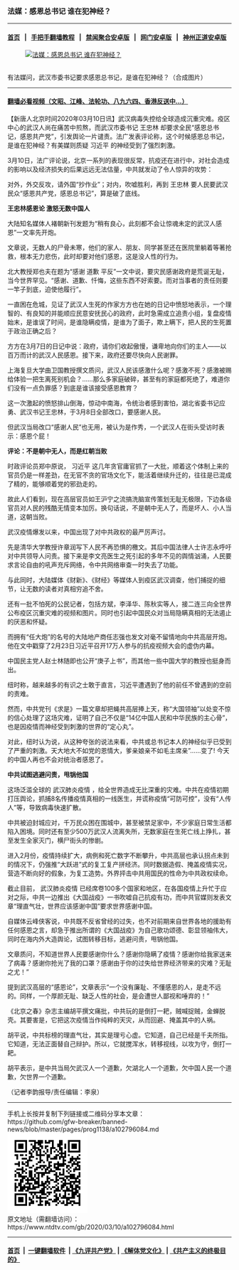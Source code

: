 ### 法媒：感恩总书记 谁在犯神经？
------------------------

#### [首页](https://github.com/gfw-breaker/banned-news/blob/master/README.md) &nbsp;&nbsp;|&nbsp;&nbsp; [手把手翻墙教程](https://github.com/gfw-breaker/guides/wiki) &nbsp;&nbsp;|&nbsp;&nbsp; [禁闻聚合安卓版](https://github.com/gfw-breaker/bn-android) &nbsp;&nbsp;|&nbsp;&nbsp; [网门安卓版](https://github.com/oGate2/oGate) &nbsp;&nbsp;|&nbsp;&nbsp; [神州正道安卓版](https://github.com/SzzdOgate/update) 



<div><div class="featured_image">
 <a href="https://i.ntdtv.com/assets/uploads/2020/03/75028-1.jpg" target="_blank">
  <figure>
   <img alt="法媒：感恩总书记 谁在犯神经？" src="https://i.ntdtv.com/assets/uploads/2020/03/75028-1-800x450.jpg"/>
  </figure><br/>
 </a>
 <span class="caption">
  有法媒问，武汉市委书记要求感恩总书记，是谁在犯神经？（合成图片）
 </span>
</div>
</div><hr/>

#### [翻墙必看视频（文昭、江峰、法轮功、八九六四、香港反送中...）](https://github.com/gfw-breaker/banned-news/blob/master/pages/link3.md)

<div><div class="post_content" itemprop="articleBody">
 <p>
  【新唐人北京时间2020年03月10日讯】武汉病毒失控给全球造成沉重灾难。疫区中心的武汉人尚在痛苦中煎熬，而武汉市委书记
  <ok href="https://www.ntdtv.com/gb/王忠林.htm">
   王忠林
  </ok>
  却要求全民“感恩总书记，感恩共产党”，引发舆论一片谴责。法广发表评论称，这个时候感恩总书记，是谁在犯神经？有美媒则质疑
  <ok href="https://www.ntdtv.com/gb/习近平.htm">
   习近平
  </ok>
  的神经受到了强烈刺激。
 </p>
 <p>
  3月10日，法广评论说，北京一系列的表现很反常，抗疫还在进行中，对社会造成的影响以及经济损失的后果远远无法估量，中共就发动了令人惊异的攻势：
 </p>
 <p>
  对外，外交反攻，请外国“抄作业”；对内，吹嘘胜利，再到
  <ok href="https://www.ntdtv.com/gb/王忠林.htm">
   王忠林
  </ok>
  要人民要武汉民众“感恩共产党，感恩总书记”，算是破了底线。
 </p>
 <p>
  <strong>
   王忠林感恩论 激怒无数中国人
  </strong>
 </p>
 <p>
  大陆知名媒体人褚朝新刊发题为“稍有良心，此刻都不会让惊魂未定的武汉人感恩”一文率先开炮。
 </p>
 <p>
  文章说，无数人的尸骨未寒，他们的家人、朋友、同学甚至还在医院里躺着等著抢救，根本无力悲伤，此时却要对他们感恩，这是没人性的行为。
 </p>
 <p>
  北大教授郑也夫在题为“感谢 道歉 平反”一文中说，要灾民感谢政府是荒诞无耻，当今世界罕见。“感谢、道歉、忏悔，这些东西不好索要。而对当事者的责任则要一竿子到底，迫使他履行”。
 </p>
 <p>
  一直困在危城，见证了武汉人生死的作家方方也在她的日记中愤怒地表示，一个理智的、有良知的并能顺应民意安抚民心的政府，此时急需成立追责小组，复盘疫情始末，是谁误了时间，是谁隐瞒疫情，是谁为了面子，欺上瞒下，把人民的生死置于政治正确之后？
 </p>
 <p>
  方方在3月7日的日记中说：政府，请你们收起傲慢，谦卑地向你们的主人——以百万而计的武汉人民感恩。接下来，政府还要尽快向人民谢罪。
 </p>
 <p>
  上海复旦大学曲卫国教授撰文质问，武汉人民该感激什么呢？感激不死？感激被赐给体验一把生离死别机会？……那么多家庭破碎，甚至有的家庭都死绝了，难道你们没有一点负罪感？到底是谁该接受感恩教育？
 </p>
 <p>
  这一次激起的愤怒排山倒海，惊动中南海，令统治者感到害怕，湖北省委书记应勇、武汉书记王忠林，于3月8日全部改口，要感谢人民。
 </p>
 <p>
  但武汉当局改口“感谢人民”也无用，被认为是作秀，一个武汉人在街头受访时表示：感恩个屁！
 </p>
 <p>
  <strong>
   评论：不是朝中无人，而是红朝当败
  </strong>
 </p>
 <p>
  时政评论员郑中原说，
  <ok href="https://www.ntdtv.com/gb/习近平.htm">
   习近平
  </ok>
  这几年贪官庸官抓了一大批，顺着这个体制上来的官员仍是一样差劲，在无官不贪的官场文化下，能活着继续升迁的，往往是已混成了精的，能够顺着党的邪劲走的。
 </p>
 <p>
  故此人们看到，现在高层官员如王沪宁之流搞洗脑宣传策划无耻无极限，下边各级官员对人民的残酷无情变本加厉。换句话说，不是朝中无人了，而是坏人、小人当道，这朝当败。
 </p>
 <p>
  武汉疫情爆发以来，中国出现了对中共政权的最严厉声讨。
 </p>
 <p>
  先是清华大学教授许章润写下人民不再恐惧的檄文。其后中国法律人士许志永呼吁对中共领导人问责。接下来是李文亮医生之死引起的多年不见的舆情汹涌，人民要求言论自由的吼声充斥网络，令中共网络审查一时失去了功能。
 </p>
 <p>
  与此同时，大陆媒体《财新》、《财经》等媒体人到疫区武汉调查，他们捕捉的细节，让无数的读者对真相穷追不舍。
 </p>
 <p>
  还有一批不怕死的公民记者，包括方斌，李泽华、陈秋实等人，接二连三向全世界公布疫区沉重灾难的视频和图片。同时也引起中国民众对当局隐瞒真相的无法遏止的厌恶和怀疑。
 </p>
 <p>
  而拥有“任大炮”的名号的大陆地产商任志强也发文对毫不留情地向中共高层开炮。他在文中戳穿了2月23日习近平召开17万人参与的抗疫视频大会的虚伪内幕。
 </p>
 <p>
  中国民主党人赵士林随即也公开“庚子上书”，而其他一些中国大学的教授也挺身而出。
 </p>
 <p>
  纽时称，越来越多的有识之士敢于直言，习近平遭遇到了他的前任不曾遇到的空前的责难。
 </p>
 <p>
  然而，中共党刊《求是》一篇文章却把蝇共高层捧上天，称“大国领袖”以处变不惊的信心处理了这场灾难，证明了自己不仅是“14亿中国人民和中华民族的主心骨”，也是因疫情而神经受到刺激的世界的“定心丸”。
 </p>
 <p>
  对此，纽时认为说，从这种夸张的说法来看，中共或总书记本人的神经似乎已受到了严重的刺激。天大地大不如党的恩情大，爹亲娘亲不如毛主席亲”……变了! 今天的中国人再也不会对统治者感恩了。
 </p>
 <p>
  <strong>
   中共试图逃避问责，甩锅他国
  </strong>
 </p>
 <p>
  这场泛滥全球的
  <ok href="https://www.ntdtv.com/gb/442749.htm">
   武汉肺炎疫情
  </ok>
  ，给全世界造成无比深重的灾难。中共在疫情初期打压舆论，抓捕8名传播疫情真相的一线医生，并谎称疫情“可防可控”，没有“人传人”等，导致病毒快速扩散。
 </p>
 <p>
  中共被迫封城应对，千万民众困在围城中，甚至被禁足家中，不少家庭日常生活都陷入困境。同时还有至少500万武汉人流离失所，无数家庭在生死亡线上挣扎，甚至发生全家灭门，横尸街头的惨剧。
 </p>
 <p>
  进入2月份，疫情持续扩大，病例和死亡数字不断攀升，中共高层也承认拐点未到的情况下，仍强推“大跃进”式的复工复产拼经济。同时数据造假、掩盖疫情实况，营造不断向好的假象，为复工造势。外界抨击中共用国民的性命为中共政权续命。
 </p>
 <p>
  截止目前，
  <ok href="https://www.ntdtv.com/gb/442749.htm">
   武汉肺炎疫情
  </ok>
  已经席卷100多个国家和地区，在各国疫情上升忙于应对之际，中共一边推出《大国战疫》一书吹嘘自己抗疫有功，而中共官媒则发表文章“理直气壮，世界应该感谢中国”要求世界感谢中国。
 </p>
 <p>
  自媒体云峰侠客说，中共既不反省曾经的过失，也不对前期来自世界各地的援助有任何感恩之言，却急于推出所谓的《大国战疫》为自己歌功颂德、彰显领袖伟大，同时在海内外大造舆论，试图转移目标，逃避问责，甩锅他国。
 </p>
 <p>
  文章质问，不知道世界人民要感谢你什么？感谢你隐瞒了疫情？感谢你给我家送来了病毒？感谢你抢光了我的口罩？感谢由于你的过失给世界经济带来的灾难？无耻之尤！”
 </p>
 <p>
  提到武汉高层的“感恩论”，文章表示“一个没有廉耻、不懂感恩的人，是走不远的。同样，一个厚颜无耻、缺乏人性的社会，是会遭世人鄙视和唾弃的！”
 </p>
 <p>
  《北京之春》杂志主编胡平撰文痛批，中共玩的是倒打一耙，贼喊捉贼，金蝉脱壳。其要害是，它把这次疫情当作纯粹的天灾，从而回避、掩盖其中的人祸。
 </p>
 <p>
  胡平说，中共标榜的理直气壮，其实是理亏心虚。它知道，自己已经是千夫所指。它知道，无法正面替自己辩护。所以，它就搅浑水，转移视线，以攻为守，倒打一耙。
 </p>
 <p>
  胡平表示，是中共当局欠武汉人一个道歉，欠湖北人一个道歉，欠中国人民一个道歉，欠世界一个道歉。
 </p>
 <p>
  （记者李韵报导/责任编辑：李泉）
 </p>
 <div class="single_ad">
 </div>
</div>
</div>
<hr/>
手机上长按并复制下列链接或二维码分享本文章：<br/>
https://github.com/gfw-breaker/banned-news/blob/master/pages/prog1138/a102796084.md <br/>
<a href='https://github.com/gfw-breaker/banned-news/blob/master/pages/prog1138/a102796084.md'><img src='https://github.com/gfw-breaker/banned-news/blob/master/pages/prog1138/a102796084.md.png'/></a> <br/>
原文地址（需翻墙访问）：https://www.ntdtv.com/gb/2020/03/10/a102796084.html


------------------------
#### [首页](https://github.com/gfw-breaker/banned-news/blob/master/README.md) &nbsp;|&nbsp; [一键翻墙软件](https://github.com/gfw-breaker/nogfw/blob/master/README.md) &nbsp;| [《九评共产党》](https://github.com/gfw-breaker/9ping.md/blob/master/README.md#九评之一评共产党是什么) | [《解体党文化》](https://github.com/gfw-breaker/jtdwh.md/blob/master/README.md) | [《共产主义的终极目的》](https://github.com/gfw-breaker/gczydzjmd.md/blob/master/README.md)


<img src='http://gfw-breaker.win/banned-news/pages/prog1138/a102796084.md' width='0px' height='0px'/>